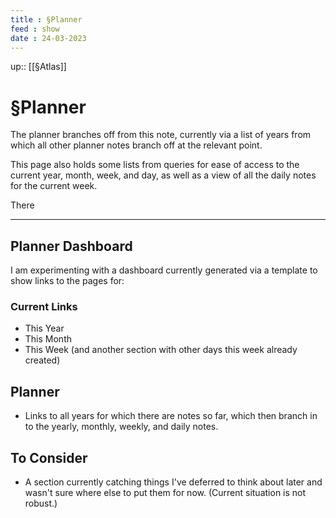 ```yaml
---
title : §Planner
feed : show
date : 24-03-2023
---
```

up:: [[§Atlas]]
# §Planner

The planner branches off from this note, currently via a list of years from which all other planner notes branch off at the relevant point. 

This page also holds some lists from queries for ease of access to the current year, month, week, and day, as well as a view of all the daily notes for the current week. 

There

---
## Planner Dashboard
I am experimenting with a dashboard currently generated via a template to show links to the pages for:
### Current Links
- This Year
- This Month
- This Week (and another section with other days this week already created)

## Planner
- Links to all years for which there are notes so far, which then branch in to the yearly, monthly, weekly, and daily notes.

## To Consider
- A section currently catching things I've deferred to think about later and wasn't sure where else to put them for now. (Current situation is not robust.)
